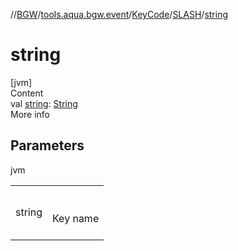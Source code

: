 //[BGW](../../../../index.md)/[tools.aqua.bgw.event](../../index.md)/[KeyCode](../index.md)/[SLASH](index.md)/[string](string.md)



# string  
[jvm]  
Content  
val [string](string.md): [String](https://kotlinlang.org/api/latest/jvm/stdlib/kotlin/-string/index.html)  
More info  


## Parameters  
  
jvm  
  
| | |
|---|---|
| <a name="tools.aqua.bgw.event/KeyCode.SLASH/string/#/PointingToDeclaration/"></a>string| <a name="tools.aqua.bgw.event/KeyCode.SLASH/string/#/PointingToDeclaration/"></a><br><br>Key name<br><br>|
  
  



